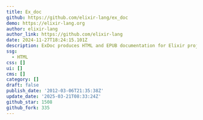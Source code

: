```yaml
---
title: Ex_doc
github: https://github.com/elixir-lang/ex_doc
demo: https://elixir-lang.org
author: elixir-lang
author_link: https://github.com/elixir-lang
date: 2024-11-27T18:24:15.101Z
description: ExDoc produces HTML and EPUB documentation for Elixir projects
ssg:
  - HTML
css: []
ui: []
cms: []
category: []
draft: false
publish_date: '2012-03-06T21:35:38Z'
update_date: '2025-03-21T08:33:24Z'
github_star: 1508
github_fork: 335
---
```

